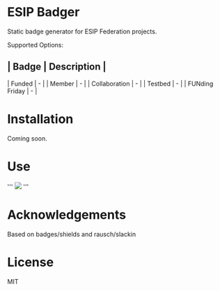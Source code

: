 ESIP Badger
===========

Static badge generator for ESIP Federation projects.

Supported Options:

| Badge | Description |
-----------------------
| Funded | - |
| Member | - |
| Collaboration | - |
| Testbed | - |
| FUNding Friday | - |


Installation
============

Coming soon.


Use
===

'''
<img src="http://example.com/funded.svg">
'''


Acknowledgements
================

Based on badges/shields and rausch/slackin


License
=======
MIT